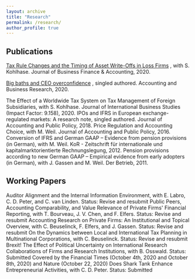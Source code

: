 ```yaml
---
layout: archive
title: "Research"
permalink: /research/
author_profile: true
---
```


<h2> Publications </h2>
 <a href="https://onlinelibrary.wiley.com/doi/10.1111/jbfa.12502">Tax Rule Changes and the Timing of Asset Write-Offs in Loss Firms</a> , with S. Kohlhase.
Journal of Business Finance & Accounting, 2020. 

 <a href="https://www.tandfonline.com/doi/full/10.1080/00014788.2020.1783634">Big baths and CEO overconfidence</a> , singled authored.
 Accounting and Business Research, 2020. 
 
The Effect of a Worldwide Tax System on Tax Management of Foreign Subsidiaries, with S. Kohlhase.
Journal of International Business Studies (Impact Factor: 9.158), 2020.
IPOs and IFRS in European exchange-regulated markets: A research note, singled authored.
Journal of Accounting and Public Policy, 2018.
Price Regulation and Accounting Choice, with M. Weil.
Journal of Accounting and Public Policy, 2016.
Conversion of IFRS and German GAAP – Evidence from pension provisions (in German), with M. Weil.
KoR - Zeitschrift für internationale und kapitalmarktorientierte Rechnungslegung, 2012.
Pension provisions according to new German GAAP – Empirical evidence from early adopters (in German), with J. Gassen and M. Weil.
Der Betrieb, 2011.

<h2> Working Papers </h2>
Auditor Alignment and the Internal Information Environment, with E. Labro, C. D. Peter, and C. van Linden. 
Status: Revise and resubmit
Public Peers, Accounting Comparability, and Value Relevance of Private Firms' Financial Reporting, with T. Bourveau, J. V. Chen, and F. Elfers. 
Status: Revise and resubmit
Accounting Research on Private Firms: An Institutional and Topical Overview, with C. Beuselinck, F. Elfers, and J. Gassen. 
Status: Revise and resubmit
On the Dynamics between Local and International Tax Planning in Multinational Corporations, with C. Beuselinck. 
Status: Revise and resubmit
Brexit! The Effect of Political Uncertainty on International Research Collaborations of Firms and Research Institutions, with B. Osswald.
Status: Submitted
Covered by the Financial Times (October 4th, 2020 and October 8th, 2020) and Nature (October 22, 2020) 
Does Shark Tank Enhance Entrepreneurial Activities, with C. D. Peter. 
Status: Submitted

